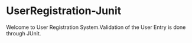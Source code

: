 # UserRegistration-Junit
Welcome to User Registration System.Validation of the User Entry is done 
through JUnit. 
